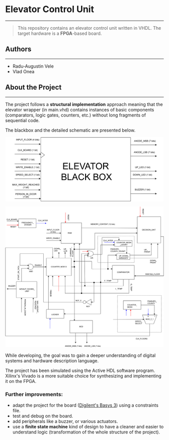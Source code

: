 # Elevator Control Unit
---

> This repository contains an elevator control unit written in VHDL. The target hardware is a **FPGA**-based board. 

## Authors
---
* Radu-Augustin Vele
* Vlad Onea

## About the Project
---
The project follows a **structural implementation** approach meaning that the elevator wrapper (in main.vhd) contains instances of basic components (comparators, logic gates, counters, etc.) without long fragments of sequential code.

The blackbox and the detailed schematic are presented below.

![blackbox](blackbox.jpg)

![Detailed schematic](Detailed_scheme.jpg)

While developing, the goal was to gain a deeper understanding of digital systems and hardware description language. 

The project has been simulated using the Active HDL software program. Xilinx's Vivado is a more suitable choice for synthesizing and implementing it on the FPGA. 

### Further improvements:
- adapt the project for the board ([Digilent's Basys 3](https://digilent.com/shop/basys-3-artix-7-fpga-trainer-board-recommended-for-introductory-users/)) using a constraints file.
- test and debug on the board.
- add peripherals like a buzzer, or various actuators.
- use a **finite state machine** kind of design to have a cleaner and easier to understand logic (transformation of the whole structure of the project).